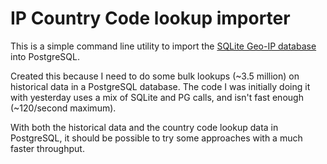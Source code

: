 # IP Country Code lookup importer

This is a simple command line utility to import the [SQLite Geo-IP
database](https://dbhub.io/justinclift/Geo-IP.sqlite) into PostgreSQL.

Created this because I need to do some bulk lookups (~3.5 million) on
historical data in a PostgreSQL database.  The code I was initially
doing it with yesterday uses a mix of SQLite and PG calls, and isn't
fast enough (~120/second maximum).

With both the historical data and the country code lookup data in
PostgreSQL, it should be possible to try some approaches with a much
faster throughput.
